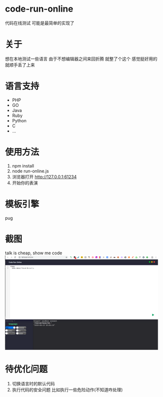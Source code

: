 # code-run-online
代码在线测试 可能是最简单的实现了

# 关于
想在本地测试一些语言 由于不想编辑器之间来回折腾 就整了个这个 感觉挺好用的就顺手丢了上来

# 语言支持
* PHP
* GO
* Java
* Ruby
* Python
* C
* ...

# 使用方法
1. npm install
2. node run-online.js
3. 浏览器打开 http://127.0.0.1:61234
4. 开始你的表演

# 模板引擎
pug

# 截图
talk is cheap, show me code
![alt 属性文本](WX20200610-200034.png)

# 待优化问题
1. 切换语言时的默认代码
2. 执行代码的安全问题 比如执行一些危险动作(不知道咋处理)
